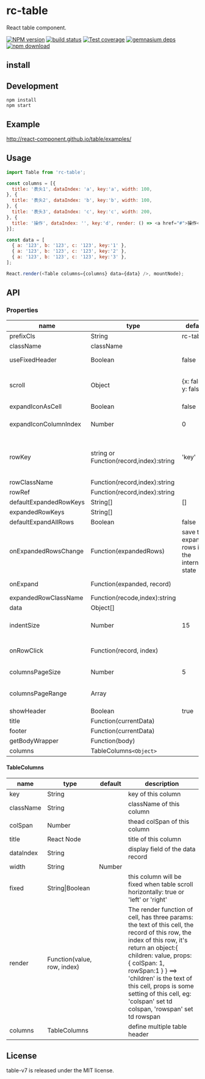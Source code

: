 # rc-table

React table component.

[![NPM version][npm-image]][npm-url]
[![build status][travis-image]][travis-url]
[![Test coverage][coveralls-image]][coveralls-url]
[![gemnasium deps][gemnasium-image]][gemnasium-url]
[![npm download][download-image]][download-url]

[npm-image]: http://img.shields.io/npm/v/rc-table.svg?style=flat-square
[npm-url]: http://npmjs.org/package/rc-table
[travis-image]: https://img.shields.io/travis/react-component/table.svg?style=flat-square
[travis-url]: https://travis-ci.org/react-component/table
[coveralls-image]: https://img.shields.io/coveralls/react-component/table.svg?style=flat-square
[coveralls-url]: https://coveralls.io/r/react-component/table?branch=master
[gemnasium-image]: http://img.shields.io/gemnasium/react-component/table.svg?style=flat-square
[gemnasium-url]: https://gemnasium.com/react-component/table
[download-image]: https://img.shields.io/npm/dm/rc-table.svg?style=flat-square
[download-url]: https://npmjs.org/package/rc-table

## install

<!--[![rc-table](https://nodei.co/npm/rc-table.png)](https://npmjs.org/package/rc-table)-->

## Development

```
npm install
npm start
```

## Example

http://react-component.github.io/table/examples/

## Usage

```js
import Table from 'rc-table';

const columns = [{
  title: '表头1', dataIndex: 'a', key:'a', width: 100,
}, {
  title: '表头2', dataIndex: 'b', key:'b', width: 100,
}, {
  title: '表头3', dataIndex: 'c', key:'c', width: 200,
}, {
  title: '操作', dataIndex: '', key:'d', render: () => <a href="#">操作</a>,
}];

const data = [
  { a: '123', b: '123', c: '123', key:'1' },
  { a: '123', b: '123', c: '123', key:'2' },
  { a: '123', b: '123', c: '123', key:'3' },
];

React.render(<Table columns={columns} data={data} />, mountNode);
```

## API

### Properties
| name | type | default | description |
| ---- | ---- | ------- | ----------- |
| prefixCls | String | rc-table | |
| className | className | | additional className |
| useFixedHeader | Boolean | false | whether use separator table for header. better set width for columns |
| scroll | Object | {x: false, y: false} | whether table can be scroll in x/y direction, `x` or `y` can be a number that indicated the width and height of table body |
| expandIconAsCell | Boolean | false | whether render expandIcon as a cell |
| expandIconColumnIndex | Number | 0 | The index of expandIcon which column will be inserted when expandIconAsCell is false |
| rowKey | string or Function(record,index):string | 'key' | If rowKey is string, `record[rowKey]` will be used as key. </br>If rowKey is function, the return value of `rowKey(record, index)` will be use as key. |
| rowClassName | Function(record,index):string |  | get row's className |
| rowRef | Function(record,index):string |  | get row's ref key |
| defaultExpandedRowKeys | String[] | [] | initial expanded rows keys |
| expandedRowKeys | String[] |  | current expanded rows keys |
| defaultExpandAllRows | Boolean | false | Expand All Rows initially |
| onExpandedRowsChange | Function(expandedRows) | save the expanded rows in the internal state | function to call when the expanded rows change |
| onExpand | Function(expanded, record) |  | function to call when click expand icon |
| expandedRowClassName | Function(recode,index):string |  | get expanded row's className |
| data | Object[] |  | data record array to be rendered |
| indentSize | Number | 15 | indentSize for every level of data.i.children, better using with column.width specified |
| onRowClick | Function(record, index) |  | handle rowClick action, index means the index of current row among fatherElement[childrenColumnName] |
| columnsPageSize | Number | 5 | pageSize of columns. (Deprecated, use fixed columns) |
| columnsPageRange | Array | | columns index range need paging, like [2,10]. (Deprecated, use column.fixed) |
| showHeader | Boolean | true | whether table head is shown |
| title | Function(currentData) |  | table title render function |
| footer | Function(currentData) |  | table footer render function |
| getBodyWrapper | Function(body) |  | get wrapper of tbody, [demoe](http://react-component.github.io/table/examples/animation.html) |
| columns | TableColumns`<Object>` |  |

#### TableColumns
| name | type | default | description |
| ---- | ---- | ------- | ----------- |
| key | String |  | key of this column |
| className | String |  | className of this column |
| colSpan | Number |  | thead colSpan of this column |
| title | React Node |  | title of this column |
| dataIndex | String |  | display field of the data record |
| width | String|Number |  | width of the specific proportion calculation according to the width of the columns |
| fixed | String\|Boolean |  | this column will be fixed when table scroll horizontally: true or 'left' or 'right' |
| render | Function(value, row, index) |  | The render function of cell, has three params: the text of this cell, the record of this row, the index of this row, it's return an object:{ children: value, props: { colSpan: 1, rowSpan:1 } } ==> 'children' is the text of this cell, props is some setting of this cell, eg: 'colspan' set td colspan, 'rowspan' set td rowspan |
| columns | TableColumns |  | define multiple table header |


## License

table-v7 is released under the MIT license.

